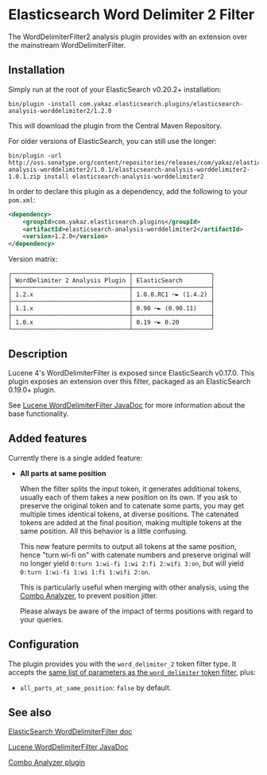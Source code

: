Elasticsearch Word Delimiter 2 Filter
=====================================

The WordDelimiterFilter2 analysis plugin provides with an extension over the mainstream WordDelimiterFilter.

Installation
-----------

Simply run at the root of your ElasticSearch v0.20.2+ installation:

	bin/plugin -install com.yakaz.elasticsearch.plugins/elasticsearch-analysis-worddelimiter2/1.2.0

This will download the plugin from the Central Maven Repository.

For older versions of ElasticSearch, you can still use the longer:

	bin/plugin -url http://oss.sonatype.org/content/repositories/releases/com/yakaz/elasticsearch/plugins/elasticsearch-analysis-worddelimiter2/1.0.1/elasticsearch-analysis-worddelimiter2-1.0.1.zip install elasticsearch-analysis-worddelimiter2

In order to declare this plugin as a dependency, add the following to your `pom.xml`:

```xml
<dependency>
    <groupId>com.yakaz.elasticsearch.plugins</groupId>
    <artifactId>elasticsearch-analysis-worddelimiter2</artifactId>
    <version>1.2.0</version>
</dependency>
```

Version matrix:

	┌─────────────────────────────────┬──────────────────────┐
	│ WordDelimiter 2 Analysis Plugin │ ElasticSearch        │
	├─────────────────────────────────┼──────────────────────┤
	│ 1.2.x                           │ 1.0.0.RC1 ─► (1.4.2) │
	├─────────────────────────────────┼──────────────────────┤
	│ 1.1.x                           │ 0.90 ─► (0.90.11)    │
	├─────────────────────────────────┼──────────────────────┤
	│ 1.0.x                           │ 0.19 ─► 0.20         │
	└─────────────────────────────────┴──────────────────────┘

Description
-----------

Lucene 4's WordDelimiterFilter is exposed since ElasticSearch v0.17.0.
This plugin exposes an extension over this filter, packaged as an ElasticSearch 0.19.0+ plugin.

See [Lucene WordDelimiterFilter JavaDoc][WDFJavadoc] for more information about the base functionality.

Added features
--------------

Currently there is a single added feature:

* __All parts at same position__

  When the filter splits the input token, it generates additional tokens, usually each of them takes a new position on its own.
  If you ask to preserve the original token and to catenate some parts, you may get multiple times identical tokens, at diverse positions.
  The catenated tokens are added at the final position, making multiple tokens at the same position.
  All this behavior is a little confusing.

  This new feature permits to output all tokens at the same position, hence "turn wi-fi on" with catenate numbers and preserve original will no longer yield `0:turn 1:wi-fi 1:wi 2:fi 2:wifi 3:on`, but will yield `0:turn 1:wi-fi 1:wi 1:fi 1:wifi 2:on`.

  This is particularly useful when merging with other analysis, using the [Combo Analyzer][Combo], to prevent position jitter.

  Please always be aware of the impact of terms positions with regard to your queries.

Configuration
-------------

The plugin provides you with the `word_delimiter_2` token filter type.
It accepts the [same list of parameters as the `word_delimiter` token filter][WDFEsDoc], plus:

* `all_parts_at_same_position`: `false` by default.


See also
--------

[ElasticSearch WordDelimiterFilter doc][WDFEsDoc]

[Lucene WordDelimiterFilter JavaDoc][WDFJavadoc]

[Combo Analyzer plugin][Combo]



[WDFEsDoc]: http://www.elasticsearch.org/guide/reference/index-modules/analysis/word-delimiter-tokenfilter.html
    (ElasticSearch WordDelimiterFilter doc)

[WDFJavadoc]: http://lucene.apache.org/core/4_0_0/analyzers-common/org/apache/lucene/analysis/miscellaneous/WordDelimiterFilter.html
    (Lucene WordDelimiterFilter JavaDoc)

[Combo]: https://github.com/yakaz/elasticsearch-analysis-combo/
    (Combo Analyzer plugin)
